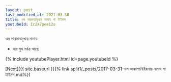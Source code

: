 ```yaml
---
layout: post
last_modified_at: 2021-03-30
title: ওম সারভাথমুখায় নামায গা টাইমস
youtubeId: Ic2X7pee12o
---
```

 
 
 ওম সারভাথমুখায় নামায  
 
 -  যার মুখ সর্বত্র আছে 
 
  
 
  
 
 
 
 
 
 


{% include youtubePlayer.html id=page.youtubeId %}
 
[Next]({{ site.baseurl }}{% link  split1/_posts/2017-03-31-ওম আকাশানির্বিরূপায় নামায গা টাইমস.md%})
 
